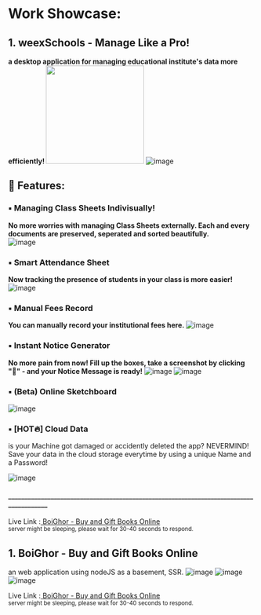 # Work Showcase:


## 1. weexSchools - Manage Like a Pro!
<b> a desktop application for managing educational institute's data more efficiently! </b>
<img src="https://github.com/user-attachments/assets/540df40a-b131-475c-858e-bd2b929d49fb" width="200"  >
![image](https://github.com/user-attachments/assets/540df40a-b131-475c-858e-bd2b929d49fb)

## 🔰 Features:
### ▪ Managing Class Sheets Indivisually!
<b>No more worries with managing Class Sheets externally. Each and every documents are preserved, seperated and sorted beautifully.</b>
<br>
![image](https://github.com/user-attachments/assets/35ad75d9-2365-49e3-9769-3b91f56338c4)

### ▪ Smart Attendance Sheet
<b>Now tracking the presence of students in your class is more easier!</b>
<br>
![image](https://github.com/user-attachments/assets/460e1ef3-ee4d-41c5-99e4-c45e07fdd04a)

### ▪ Manual Fees Record
<b>You can manually record your institutional fees here.</b>
![image](https://github.com/user-attachments/assets/c621686b-d767-4d40-8b10-70157095fdbd)
<br>

### ▪ Instant Notice Generator
<b>No more pain from now! Fill up the boxes, take a screenshot by clicking "📸" - and your Notice Message is ready!</b>
![image](https://github.com/user-attachments/assets/d89c2c3b-6c4f-4da3-b137-e421de10d928)
![image](https://github.com/user-attachments/assets/41182b73-c6e5-4fb0-8e91-64acd0873bcc)


### ▪ (Beta) Online Sketchboard
![image](https://github.com/user-attachments/assets/7a8a5f63-16db-4830-a694-eb7caaa559ff)

### ▪ [HOT🔥] Cloud Data
is your Machine got damaged or accidently deleted the app? NEVERMIND!
Save your data in the cloud storage everytime by using a unique Name and a Password!

![image](https://github.com/user-attachments/assets/27be30c0-a5eb-4e35-a5d5-3be94ead78c9)


#### _______________________________________________________________________________________

Live Link :<a target="_blank" href="https://boighor-uvkz.onrender.com/"> BoiGhor - Buy and Gift Books Online </a> <br>
<small>server might be sleeping, please wait for 30-40 seconds to respond.</small>

## 1. BoiGhor - Buy and Gift Books Online
an web application using nodeJS as a basement, SSR.
![image](https://github.com/user-attachments/assets/7f11a9d1-d572-474a-891a-970775ff289b)
![image](https://github.com/user-attachments/assets/940ecc54-5417-4468-9278-464173cb3ec8)
![image](https://github.com/user-attachments/assets/673fe377-13e6-4bb5-ac4a-49315b80aedf)

Live Link :<a target="_blank" href="https://boighor-uvkz.onrender.com/"> BoiGhor - Buy and Gift Books Online </a> <br>
<small>server might be sleeping, please wait for 30-40 seconds to respond.</small>
